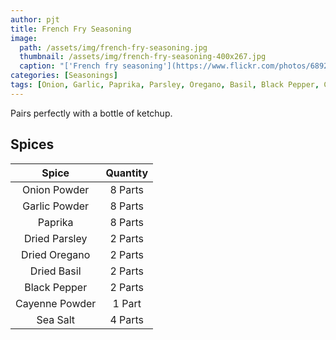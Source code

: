 ```yaml
---
author: pjt
title: French Fry Seasoning
image:
  path: /assets/img/french-fry-seasoning.jpg
  thumbnail: /assets/img/french-fry-seasoning-400x267.jpg
  caption: "['French fry seasoning'](https://www.flickr.com/photos/68928263@N00/6359275571) by [insidethemagic](https://www.flickr.com/photos/68928263@N00) is licensed under [CC BY-NC-ND 2.0](https://creativecommons.org/licenses/by-nc-nd/2.0/?ref=ccsearch&atype=rich)"
categories: [Seasonings]
tags: [Onion, Garlic, Paprika, Parsley, Oregano, Basil, Black Pepper, Cayenne, Sea Salt]
---
```


Pairs perfectly with a bottle of ketchup.

## Spices

| Spice | Quantity |
|:-:|:-:|
| Onion Powder | 8 Parts |
| Garlic Powder | 8 Parts |
| Paprika | 8 Parts |
| Dried Parsley | 2 Parts |
| Dried Oregano | 2 Parts |
| Dried Basil | 2 Parts |
| Black Pepper | 2 Parts |
| Cayenne Powder | 1 Part |
| Sea Salt | 4 Parts |
